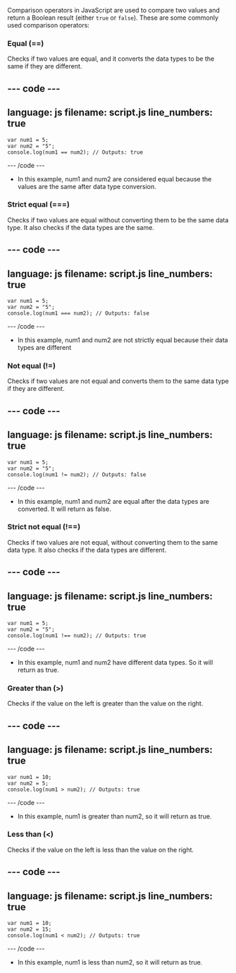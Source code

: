 Comparison operators in JavaScript are used to compare two values and return a Boolean result (either `true` or `false`). These are some commonly used comparison operators:

### Equal (==)
Checks if two values are equal, and it converts the data types to be the same if they are different.

--- code ---
---
language: js
filename: script.js
line_numbers: true
---
    var num1 = 5;
    var num2 = "5";
    console.log(num1 == num2); // Outputs: true
    
--- /code ---

- In this example, num1 and num2 are considered equal because the values are the same after data type conversion.

### Strict equal (===)
Checks if two values are equal without converting them to be the same data type. It also checks if the data types are the same.

--- code ---
---
language: js
filename: script.js
line_numbers: true
---

    var num1 = 5;
    var num2 = "5";
    console.log(num1 === num2); // Outputs: false
    
--- /code ---

- In this example, num1 and num2 are not strictly equal because their data types are different

### Not equal (!=) 
Checks if two values are not equal and converts them to the same data type if they are different.

--- code ---
---
language: js
filename: script.js
line_numbers: true
---

    var num1 = 5;
    var num2 = "5";
    console.log(num1 != num2); // Outputs: false
    
--- /code ---

- In this example, num1 and num2 are equal after the data types are converted. It will return as false.

### Strict not equal (!==) 
Checks if two values are not equal, without converting them to the same data type. It also checks if the data types are different.

--- code ---
---
language: js
filename: script.js
line_numbers: true
---

    var num1 = 5;
    var num2 = "5";
    console.log(num1 !== num2); // Outputs: true
  
--- /code ---

- In this example, num1 and num2 have different data types. So it will return as true.

### Greater than (>) 
Checks if the value on the left is greater than the value on the right.

--- code ---
---
language: js
filename: script.js
line_numbers: true
---

    var num1 = 10;
    var num2 = 5;
    console.log(num1 > num2); // Outputs: true
  
--- /code ---

- In this example, num1 is greater than num2, so it will return as true.

### Less than (<)
Checks if the value on the left is less than the value on the right.

--- code ---
---
language: js
filename: script.js
line_numbers: true
---

    var num1 = 10;
    var num2 = 15;
    console.log(num1 < num2); // Outputs: true
  
--- /code ---

- In this example, num1 is less than num2, so it will return as true.